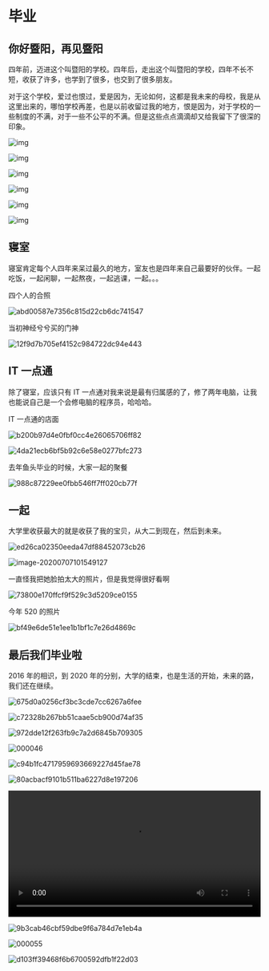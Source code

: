 # 毕业

## 你好暨阳，再见暨阳

四年前，迈进这个叫暨阳的学校。四年后，走出这个叫暨阳的学校，四年不长不短，收获了许多，也学到了很多，也交到了很多朋友。

对于这个学校，爱过也恨过，爱是因为，无论如何，这都是我未来的母校，我是从这里出来的，哪怕学校再差，也是以前收留过我的地方，恨是因为，对于学校的一些制度的不满，对于一些不公平的不满。但是这些点点滴滴却又给我留下了很深的印象。

![img](../../assets/images/A32D1778DA608060E2D65FC9352_952E75CF_3708F.jpg)

![img](../../assets/images/173D657593EA58C16E0C9BD9B0D_31D4D171_3496A.jpg)

![img](../../assets/images/1292F7134BE1FD8FA116EAAB166_204E72E4_3F393.jpg)

![img](../../assets/images/19C4332AFEFC0CE79CF52344C51_16F0A0AA_46148.jpg)

![img](../../assets/images/AFEBE6CC76548084F110F7B8F9C_C7414A28_4AD8B.jpg)

![img](../../assets/images/277AD05AF8259A63BF43549A6BA_F9B98A99_34739.jpg)

## 寝室

寝室肯定每个人四年来呆过最久的地方，室友也是四年来自己最要好的伙伴。一起吃饭，一起闲聊，一起熬夜，一起逃课，一起。。。

四个人的合照

![abd00587e7356c815d22cb6dc741547](../../assets/images/abd00587e7356c815d22cb6dc741547.jpg)

当初神经兮兮买的门神

![12f9d7b705ef4152c984722dc94e443](../../assets/images/12f9d7b705ef4152c984722dc94e443.jpg)

## IT 一点通

除了寝室，应该只有 IT 一点通对我来说是最有归属感的了，修了两年电脑，让我也能说自己是一个会修电脑的程序员，哈哈哈。

IT 一点通的店面

![b200b97d4e0fbf0cc4e26065706ff82](../../assets/images/b200b97d4e0fbf0cc4e26065706ff82.jpg)

![4da21ecb6bf5b92c6e58e0277bfc273](../../assets/images/4da21ecb6bf5b92c6e58e0277bfc273.jpg)

去年鱼头毕业的时候，大家一起的聚餐

![988c87229ee0fbb546ff7ff020cb77f](../../assets/images/988c87229ee0fbb546ff7ff020cb77f.jpg)

## 一起

大学里收获最大的就是收获了我的宝贝，从大二到现在，然后到未来。

![ed26ca02350eeda47df88452073cb26](../../assets/images/ed26ca02350eeda47df88452073cb26.jpg)

![image-20200707101549127](../../assets/images/image-20200707101549127.png)

一直怪我把她脸拍太大的照片，但是我觉得很好看啊

![73800e170ffcf9f529c3d5209ce0155](../../assets/images/73800e170ffcf9f529c3d5209ce0155.jpg)

今年 520 的照片

![bf49e6de51e1ee1b1bf1c7e26d4869c](../../assets/images/bf49e6de51e1ee1b1bf1c7e26d4869c.jpg)

## 最后我们毕业啦

2016 年的相识，到 2020 年的分别，大学的结束，也是生活的开始，未来的路，我们还在继续。

![675d0a0256cf3bc3cde7cc6267a6fee](../../assets/images/675d0a0256cf3bc3cde7cc6267a6fee.jpg)

![c72328b267bb51caae5cb900d74af35](../../assets/images/c72328b267bb51caae5cb900d74af35.jpg)

![972dde12f263fb9c7a2d6845b709305](../../assets/images/972dde12f263fb9c7a2d6845b709305.jpg)

![000046](../../assets/images/000046.jpg)

![c94b1fc4717959693669227d45fae78](../../assets/images/c94b1fc4717959693669227d45fae78.jpg)

![80acbacf9101b511ba6227d8e197206](../../assets/images/80acbacf9101b511ba6227d8e197206.jpg)

<video  controls="controls"  loop="loop" style="width:100%" src="/assets/video/dc42058175e7fee392b2f009fa5a1782.mp4"></video>

![9b3cab46cbf59dbe9f6a784d7e1eb4a](../../assets/images/9b3cab46cbf59dbe9f6a784d7e1eb4a.jpg)

![000055](../../assets/images/000055.jpg)

![d103ff39468f6b6700592dfb1f22d03](../../assets/images/d103ff39468f6b6700592dfb1f22d03.jpg)
